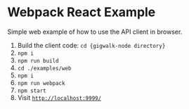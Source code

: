 Webpack React Example
=====================

Simple web example of how to use the API client in browser.


1. Build the client code: `cd {gigwalk-node directory}`
2. `npm i`
3. `npm run build`
4. `cd ./examples/web`
5. `npm i`
6. `npm run webpack`
7. `npm start`
8. Visit [`http://localhost:9999/`](http://localhost:9999/)
